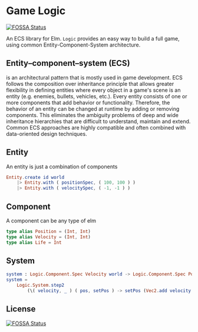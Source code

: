 # Game Logic
[![FOSSA Status](https://app.fossa.com/api/projects/git%2Bgithub.com%2Fjustgook%2Felm-game-logic.svg?type=shield)](https://app.fossa.com/projects/git%2Bgithub.com%2Fjustgook%2Felm-game-logic?ref=badge_shield)


An ECS library for Elm. `Logic` provides an easy way to build a full game, using common Entity-Component-System architecture.


## Entity–component–system (ECS)

is an architectural pattern that is mostly used in game development. ECS follows the composition over inheritance principle that allows greater flexibility in defining entities where every object in a game's scene is an entity (e.g. enemies, bullets, vehicles, etc.). Every entity consists of one or more components that add behavior or functionality. Therefore, the behavior of an entity can be changed at runtime by adding or removing components. This eliminates the ambiguity problems of deep and wide inheritance hierarchies that are difficult to understand, maintain and extend. Common ECS approaches are highly compatible and often combined with data-oriented design techniques.

## Entity

An entity is just a combination of components

```elm
Entity.create id world
    |> Entity.with ( positionSpec, ( 100, 100 ) )
    |> Entity.with ( velocitySpec, ( -1, -1 ) )
```

## Component

A component can be any type of elm
```elm
type alias Position = (Int, Int)
type alias Velocity = (Int, Int)
type alias Life = Int
```

## System


```elm
system : Logic.Component.Spec Velocity world -> Logic.Component.Spec Position world -> System world
system =
    Logic.System.step2
        (\( velocity, _ ) ( pos, setPos ) -> setPos (Vec2.add velocity pos))
```


## License
[![FOSSA Status](https://app.fossa.com/api/projects/git%2Bgithub.com%2Fjustgook%2Felm-game-logic.svg?type=large)](https://app.fossa.com/projects/git%2Bgithub.com%2Fjustgook%2Felm-game-logic?ref=badge_large)